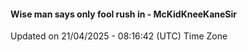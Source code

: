 #### Wise man says only fool rush in - McKidKneeKaneSir
Updated on 21/04/2025 - 08:16:42 (UTC) Time Zone
